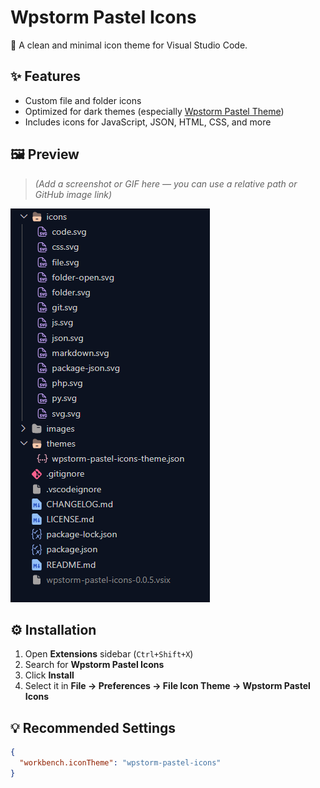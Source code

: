 # Wpstorm Pastel Icons

🎨 A clean and minimal icon theme for Visual Studio Code.

## ✨ Features

- Custom file and folder icons
- Optimized for dark themes (especially [Wpstorm Pastel Theme](https://marketplace.visualstudio.com/items?itemName=WpstormGenius.wpstorm-pastel-theme))
- Includes icons for JavaScript, JSON, HTML, CSS, and more

## 🖼️ Preview

> _(Add a screenshot or GIF here — you can use a relative path or GitHub image link)_

![Preview](images/preview.png)

## ⚙️ Installation

1. Open **Extensions** sidebar (`Ctrl+Shift+X`)
2. Search for **Wpstorm Pastel Icons**
3. Click **Install**
4. Select it in
   **File → Preferences → File Icon Theme → Wpstorm Pastel Icons**

## 💡 Recommended Settings

```json
{
  "workbench.iconTheme": "wpstorm-pastel-icons"
}
```
